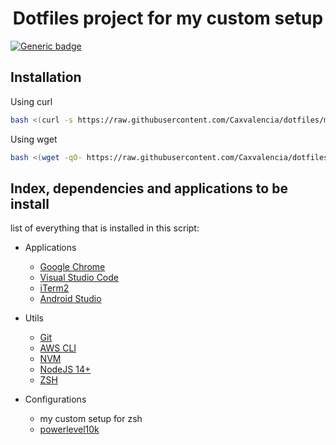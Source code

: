 <h1 align="center">
  Dotfiles project for my custom setup
</h1>

[![Generic badge](https://img.shields.io/badge/Package-1.0.0-1abc9c.svg)](https://github.com/Caxvalencia/dotfiles)

## Installation

Using curl
```bash
bash <(curl -s https://raw.githubusercontent.com/Caxvalencia/dotfiles/main/install)
```

Using wget
```bash
bash <(wget -qO- https://raw.githubusercontent.com/Caxvalencia/dotfiles/main/install)
```

## Index, dependencies and applications to be install

list of everything that is installed in this script:

- Applications
  * [Google Chrome](https://www.google.com/chrome/)
  * [Visual Studio Code](https://code.visualstudio.com/)
  * [iTerm2](https://iterm2.com/)
  * [Android Studio](https://developer.android.com/studio?hl=es-419)

- Utils
  * [Git](https://git-scm.com/downloads)
  * [AWS CLI](https://docs.aws.amazon.com/cli/latest/userguide/welcome-versions.html)
  * [NVM](https://github.com/nvm-sh/nvm)
  * [NodeJS 14+](https://nodejs.dev/download)
  * [ZSH](https://github.com/ohmyzsh/ohmyzsh/wiki/Installing-ZSH)

- Configurations
  * my custom setup for zsh
  * [powerlevel10k](https://github.com/romkatv/powerlevel10k)